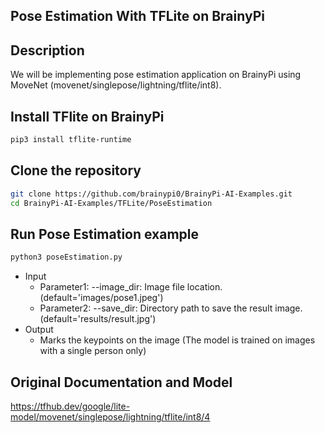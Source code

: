 ## Pose Estimation With TFLite on BrainyPi 
## Description
We will be implementing pose estimation application on BrainyPi using MoveNet (movenet/singlepose/lightning/tflite/int8).

## Install TFlite on BrainyPi
```sh
pip3 install tflite-runtime
```

## Clone the repository
  ```sh
  git clone https://github.com/brainypi0/BrainyPi-AI-Examples.git
  cd BrainyPi-AI-Examples/TFLite/PoseEstimation
  ```

## Run Pose Estimation example
```sh
python3 poseEstimation.py 
```

- Input
  - Parameter1: --image_dir: Image file location. (default='images/pose1.jpeg')
  - Parameter2: --save_dir: Directory path to save the result image. (default='results/result.jpg')
- Output
  - Marks the keypoints on the image (The model is trained on images with a single person only)
  
## Original Documentation and Model
https://tfhub.dev/google/lite-model/movenet/singlepose/lightning/tflite/int8/4
